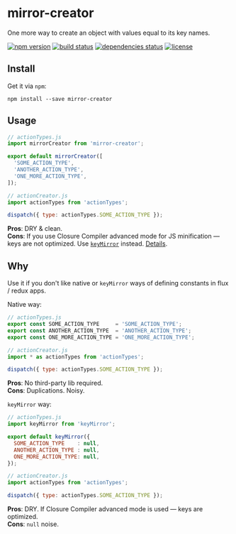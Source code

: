 # mirror-creator

One more way to create an object with values equal to its key names.

[![npm version](https://img.shields.io/npm/v/mirror-creator.svg?style=flat-square)](https://www.npmjs.com/package/mirror-creator)
[![build status](https://img.shields.io/travis/shakacode/mirror-creator/master.svg?style=flat-square)](https://travis-ci.org/shakacode/mirror-creator)
[![dependencies status](https://img.shields.io/gemnasium/shakacode/mirror-creator.svg?style=flat-square)](https://gemnasium.com/shakacode/mirror-creator)
[![license](https://img.shields.io/npm/l/mirror-creator.svg?style=flat-square)](https://www.npmjs.com/package/mirror-creator)

## Install

Get it via `npm`:

```
npm install --save mirror-creator
```

## Usage

```javascript
// actionTypes.js
import mirrorCreator from 'mirror-creator';

export default mirrorCreator([
  'SOME_ACTION_TYPE',
  'ANOTHER_ACTION_TYPE',
  'ONE_MORE_ACTION_TYPE',
]);

// actionCreator.js
import actionTypes from 'actionTypes';

dispatch({ type: actionTypes.SOME_ACTION_TYPE });
```

**Pros**: DRY & clean.  
**Cons**: If you use Closure Compiler advanced mode for JS minification — keys are not optimized. Use [`keyMirror`](https://github.com/STRML/keyMirror) instead. [Details](https://github.com/facebook/react/issues/1639#issuecomment-45188026).


## Why

Use it if you don't like native or `keyMirror` ways of defining constants in flux / redux apps.

Native way:

```javascript
// actionTypes.js
export const SOME_ACTION_TYPE     = 'SOME_ACTION_TYPE';
export const ANOTHER_ACTION_TYPE  = 'ANOTHER_ACTION_TYPE';
export const ONE_MORE_ACTION_TYPE = 'ONE_MORE_ACTION_TYPE';

// actionCreator.js
import * as actionTypes from 'actionTypes';

dispatch({ type: actionTypes.SOME_ACTION_TYPE });
```

**Pros**: No third-party lib required.  
**Cons**: Duplications. Noisy.


`keyMirror` way:

```javascript
// actionTypes.js
import keyMirror from 'keyMirror';

export default keyMirror({
  SOME_ACTION_TYPE    : null,
  ANOTHER_ACTION_TYPE : null,
  ONE_MORE_ACTION_TYPE: null,
});

// actionCreator.js
import actionTypes from 'actionTypes';

dispatch({ type: actionTypes.SOME_ACTION_TYPE });
```

**Pros**: DRY. If Closure Compiler advanced mode is used — keys are optimized.  
**Cons**: `null` noise.
